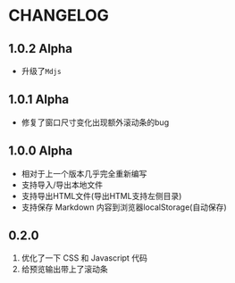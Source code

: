 # CHANGELOG

## 1.0.2 **Alpha**

- 升级了`Mdjs`

## 1.0.1 **Alpha**

- 修复了窗口尺寸变化出现额外滚动条的bug

## 1.0.0 **Alpha**

- 相对于上一个版本几乎完全重新编写
- 支持导入/导出本地文件
- 支持导出HTML文件(导出HTML支持左侧目录)
- 支持保存 Markdown 内容到浏览器localStorage(自动保存)

## 0.2.0

1. 优化了一下 CSS 和 Javascript 代码
2. 给预览输出带上了滚动条